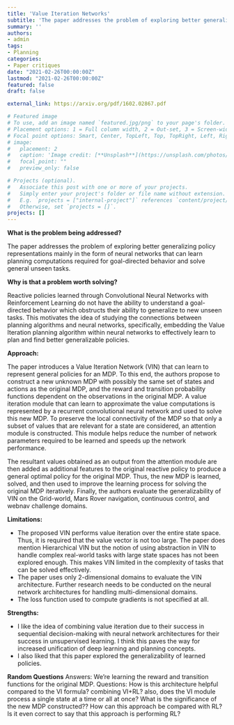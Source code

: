 ```yaml
---
title: 'Value Iteration Networks'
subtitle: 'The paper addresses the problem of exploring better generalizing policy representations mainly in the form of neural networks that can learn planning computations required for goal-directed behavior and solve general unseen tasks.'
summary: ''
authors:
- admin
tags:
- Planning
categories:
- Paper critiques
date: "2021-02-26T00:00:00Z"
lastmod: "2021-02-26T00:00:00Z"
featured: false
draft: false

external_link: https://arxiv.org/pdf/1602.02867.pdf

# Featured image
# To use, add an image named `featured.jpg/png` to your page's folder.
# Placement options: 1 = Full column width, 2 = Out-set, 3 = Screen-width
# Focal point options: Smart, Center, TopLeft, Top, TopRight, Left, Right, BottomLeft, Bottom, BottomRight
# image:
#   placement: 2
#   caption: 'Image credit: [**Unsplash**](https://unsplash.com/photos/CpkOjOcXdUY)'
#   focal_point: ""
#   preview_only: false

# Projects (optional).
#   Associate this post with one or more of your projects.
#   Simply enter your project's folder or file name without extension.
#   E.g. `projects = ["internal-project"]` references `content/project/deep-learning/index.md`.
#   Otherwise, set `projects = []`.
projects: []
---
```



**What is the problem being addressed?**

The paper addresses the problem of exploring better generalizing policy representations mainly in the form of neural networks that can learn planning computations required for goal-directed behavior and solve general unseen tasks.


**Why is that a problem worth solving?**

Reactive policies learned through Convolutional Neural Networks with Reinforcement Learning do not have the ability to understand a goal-directed behavior which obstructs their ability to generalize to new unseen tasks. This motivates the idea of studying the connections between planning algorithms and neural networks, specifically, embedding the Value Iteration planning algorithm within neural networks to effectively learn to plan and find better generalizable policies.
                                                                                                                     
                                                                                            
**Approach:**


The paper introduces a Value Iteration Network (VIN) that can learn to represent general policies for an MDP. To this end, the authors propose to construct a new unknown MDP with possibly the same set of states and actions as the original MDP, and the reward and transition probability functions dependent on the observations in the original MDP. A value iteration module that can learn to approximate the value computations is represented by a recurrent convolutional neural network and used to solve this new MDP. To preserve the local connectivity of the MDP so that only a subset of values that are relevant for a state are considered, an attention module is constructed. This module helps reduce the number of network parameters required to be learned and speeds up the network performance. 

The resultant values obtained as an output from the attention module are then added as additional features to the original reactive policy to produce a general optimal policy for the original MDP. Thus, the new MDP is learned, solved, and then used to improve the learning process for solving the original MDP iteratively. Finally, the authors evaluate the generalizability of VIN on the Grid-world, Mars Rover navigation, continuous control, and webnav challenge domains.


**Limitations:**

- The proposed VIN performs value iteration over the entire state space. Thus, it is required that the value vector is not too large. The paper does mention Hierarchical VIN but the notion of using abstraction in VIN to handle complex real-world tasks with large state spaces has not been explored enough. This makes VIN limited in the complexity of tasks that can be solved effectively. 
- The paper uses only 2-dimensional domains to evaluate the VIN architecture. Further research needs to be conducted on the neural network architectures for handling multi-dimensional domains. 
- The loss function used to compute gradients is not specified at all.
 

**Strengths:**

- I like the idea of combining value iteration due to their success in sequential decision-making with neural network architectures for their success in unsupervised learning. I think this paves the way for increased unification of deep learning and planning concepts. 
- I also liked that this paper explored the generalizability of learned policies.  


**Random Questions**
Answers: We’re learning the reward and transition functions for the original MDP. 
Questions: How is this architecture helpful compared to the VI formula? combining VI+RL? also, does the VI module process a single state at a time or all at once?
What is the significance of the new MDP constructed?? How can this approach be compared with RL? Is it even correct to say that this approach is performing RL?
